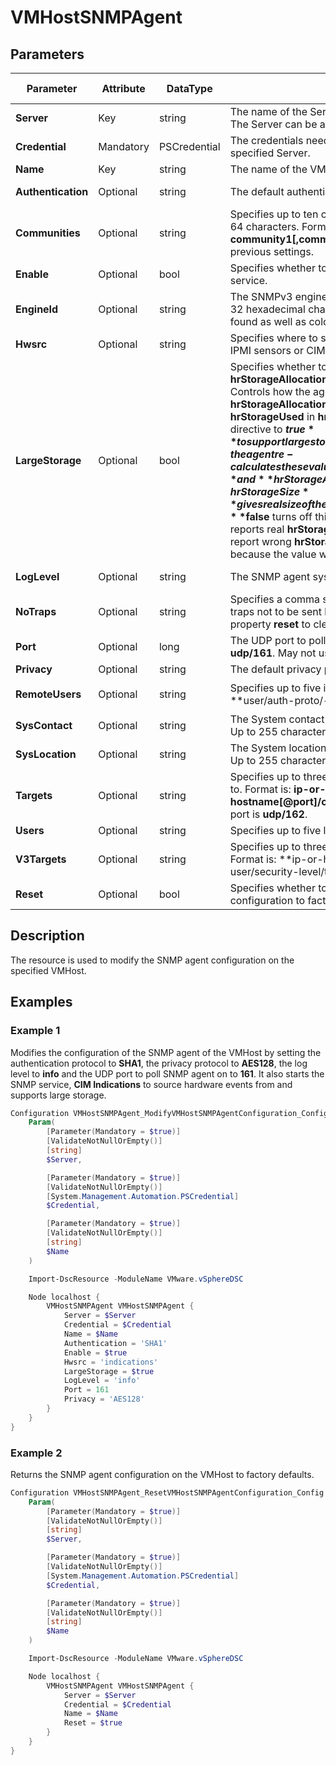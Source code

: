 # VMHostSNMPAgent

## Parameters

| Parameter | Attribute | DataType | Description | Allowed Values |
| --- | --- | --- | --- | --- |
| **Server** | Key | string | The name of the Server we are trying to connect to. The Server can be a vCenter or ESXi. ||
| **Credential** | Mandatory | PSCredential | The credentials needed for connection to the specified Server. ||
| **Name** | Key | string | The name of the VMHost. ||
| **Authentication** | Optional | string | The default authentication protocol. | MD5, SHA1, none |
| **Communities** | Optional | string | Specifies up to ten communities each no more than 64 characters. Format is: **community1[,community2,...]**. This overwrites previous settings. ||
| **Enable** | Optional | bool | Specifies whether to start or stop the SNMP service. ||
| **EngineId** | Optional | string | The SNMPv3 engine id. Must be between 10 and 32 hexadecimal characters. 0x or 0X are stripped if found as well as colons (:). ||
| **Hwsrc** | Optional | string | Specifies where to source hardware events from IPMI sensors or CIM Indications. | indications, sensors |
| **LargeStorage** | Optional | bool | Specifies whether to support large storage for **hrStorageAllocationUnits** * **hrStorageSize**. Controls how the agent reports **hrStorageAllocationUnits**, **hrStorageSize** and **hrStorageUsed** in **hrStorageTable**. Setting this directive to **$true** to support large storage with small allocation units, the agent re-calculates these values so they all fit into **int** and **hrStorageAllocationUnits** * **hrStorageSize** gives real size of the storage. Setting this directive to **$false** turns off this calculation and the agent reports real **hrStorageAllocationUnits**, but it might report wrong **hrStorageSize** for large storage because the value won't fit into **int**. ||
| **LogLevel** | Optional | string | The SNMP agent syslog logging level. | debug, info, warning, error |
| **NoTraps** | Optional | string | Specifies a comma separated list of trap oids for traps not to be sent by the SNMP agent. Use the property **reset** to clear this setting. ||
| **Port** | Optional | long | The UDP port to poll SNMP agent on. The default is **udp/161**. May not use ports 32768 to 40959. ||
| **Privacy** | Optional | string | The default privacy protocol. | AES128, none |
| **RemoteUsers** | Optional | string | Specifies up to five inform user ids. Format is: **user/auth-proto/-`|`auth-hash/priv-proto/-`|`priv-hash/engine-id[,...]**, where user is 32 chars max. **auth-proto** is **none**, **MD5** or **SHA1**, **priv-proto** is **none** or **AES**. '-' indicates no hash. **engine-id** is hex string '0x0-9a-f' up to 32 chars max. ||
| **SysContact** | Optional | string | The System contact as presented in **sysContact.0**. Up to 255 characters. ||
| **SysLocation** | Optional | string | The System location as presented in **sysLocation.0**. Up to 255 characters. ||
| **Targets** | Optional | string | Specifies up to three targets to send SNMPv1 traps to. Format is: **ip-or-hostname[@port]/community[,...]**. The default port is **udp/162**. ||
| **Users** | Optional | string | Specifies up to five local users. Format is: **user/-|auth-hash/-|priv-hash/model[,...]**, where user is 32 chars max. '-' indicates no hash. Model is one of **none**, **auth** or **priv**. ||
| **V3Targets** | Optional | string | Specifies up to three SNMPv3 notification targets. Format is: **ip-or-hostname[@port]/remote-user/security-level/trap`|`inform[,...]**. ||
| **Reset** | Optional | bool | Specifies whether to return SNMP agent configuration to factory defaults. ||

## Description

The resource is used to modify the SNMP agent configuration on the specified VMHost.

## Examples

### Example 1

Modifies the configuration of the SNMP agent of the VMHost by setting the authentication protocol to **SHA1**, the privacy protocol to **AES128**, the log level to **info** and the UDP port to poll SNMP agent on to **161**. It also starts the SNMP service, **CIM Indications** to source hardware events from and supports large storage.

```powershell
Configuration VMHostSNMPAgent_ModifyVMHostSNMPAgentConfiguration_Config {
    Param(
        [Parameter(Mandatory = $true)]
        [ValidateNotNullOrEmpty()]
        [string]
        $Server,

        [Parameter(Mandatory = $true)]
        [ValidateNotNullOrEmpty()]
        [System.Management.Automation.PSCredential]
        $Credential,

        [Parameter(Mandatory = $true)]
        [ValidateNotNullOrEmpty()]
        [string]
        $Name
    )

    Import-DscResource -ModuleName VMware.vSphereDSC

    Node localhost {
        VMHostSNMPAgent VMHostSNMPAgent {
            Server = $Server
            Credential = $Credential
            Name = $Name
            Authentication = 'SHA1'
            Enable = $true
            Hwsrc = 'indications'
            LargeStorage = $true
            LogLevel = 'info'
            Port = 161
            Privacy = 'AES128'
        }
    }
}
```

### Example 2

Returns the SNMP agent configuration on the VMHost to factory defaults.

```powershell
Configuration VMHostSNMPAgent_ResetVMHostSNMPAgentConfiguration_Config {
    Param(
        [Parameter(Mandatory = $true)]
        [ValidateNotNullOrEmpty()]
        [string]
        $Server,

        [Parameter(Mandatory = $true)]
        [ValidateNotNullOrEmpty()]
        [System.Management.Automation.PSCredential]
        $Credential,

        [Parameter(Mandatory = $true)]
        [ValidateNotNullOrEmpty()]
        [string]
        $Name
    )

    Import-DscResource -ModuleName VMware.vSphereDSC

    Node localhost {
        VMHostSNMPAgent VMHostSNMPAgent {
            Server = $Server
            Credential = $Credential
            Name = $Name
            Reset = $true
        }
    }
}
```
